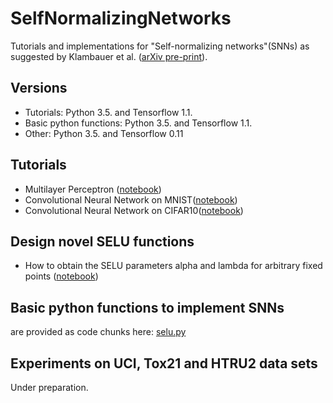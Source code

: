 # SelfNormalizingNetworks
Tutorials and implementations for "Self-normalizing networks"(SNNs) as suggested by Klambauer et al. ([arXiv pre-print](https://arxiv.org/pdf/1706.02515.pdf)). 

## Versions
- Tutorials: Python 3.5. and Tensorflow 1.1.
- Basic python functions: Python 3.5. and Tensorflow 1.1.
- Other: Python 3.5. and Tensorflow 0.11

## Tutorials
- Multilayer Perceptron ([notebook](https://github.com/bioinf-jku/SNNs/blob/master/SelfNormalizingNetworks_MLP_MNIST.ipynb))
- Convolutional Neural Network on MNIST([notebook](https://github.com/bioinf-jku/SNNs/blob/master/SelfNormalizingNetworks_CNN_MNIST.ipynb))
- Convolutional Neural Network on CIFAR10([notebook](https://github.com/bioinf-jku/SNNs/blob/master/SelfNormalizingNetworks_CNN_CIFAR10.ipynb))

## Design novel SELU functions
- How to obtain the SELU parameters alpha and lambda for arbitrary fixed points ([notebook](https://github.com/bioinf-jku/SNNs/blob/master/getSELUparameters.ipynb))

## Basic python functions to implement SNNs
are provided as code chunks here: [selu.py](https://github.com/bioinf-jku/SNNs/blob/master/selu.py)

## Experiments on UCI, Tox21 and HTRU2 data sets
Under preparation.